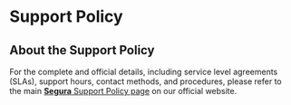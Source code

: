 # Support Policy

## About the Support Policy

For the complete and official details, including service level agreements (SLAs), support hours, contact methods, and procedures, please refer to the main [**Segura** Support Policy page](https://segura.security/policies-and-terms/support-policy) on our official website.